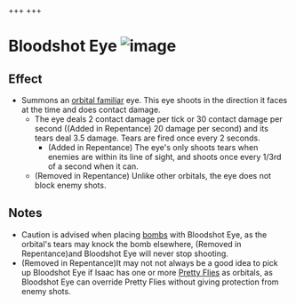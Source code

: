 +++
+++

 # Bloodshot Eye ![image](/image/Bloodshot_Eye.png) 

Effect
--------


* Summons an [orbital familiar](/wiki/Familiar#Orbital_Familiar "Familiar") eye. This eye shoots in the direction it faces at the time and does contact damage.
	+ The eye deals 2 contact damage per tick or 30 contact damage per second ((Added in Repentance) 20 damage per second) and its tears deal 3.5 damage. Tears are fired once every 2 seconds.
		- (Added in Repentance) The eye's only shoots tears when enemies are within its line of sight, and shoots once every 1/3rd of a second when it can.
	+ (Removed in Repentance) Unlike other orbitals, the eye does not block enemy shots.


Notes
-------


* Caution is advised when placing [bombs](/wiki/Bomb "Bomb") with Bloodshot Eye, as the orbital's tears may knock the bomb elsewhere, (Removed in Repentance)and Bloodshot Eye will never stop shooting.
* (Removed in Repentance)It may not not always be a good idea to pick up Bloodshot Eye if Isaac has one or more [Pretty Flies](/wiki/Familiar#Pretty_Fly "Familiar") as orbitals, as Bloodshot Eye can override Pretty Flies without giving protection from enemy shots.


